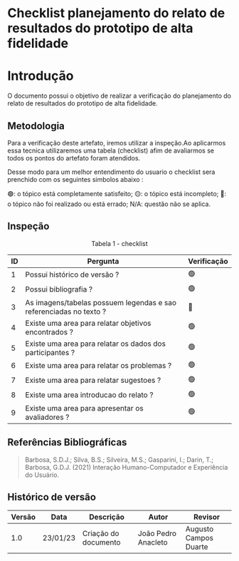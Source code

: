 # Checklist planejamento do relato de resultados do prototipo de alta fidelidade

# Introdução

O documento possui o objetivo de realizar a verificação do planejamento do relato de resultados do prototipo de alta fidelidade.

## Metodologia

Para a verificação deste artefato, iremos utilizar a inspeção.Ao aplicarmos essa tecnica utilizaremos uma tabela (checklist) afim de avaliarmos se todos os pontos do artefato foram atendidos.

Desse modo para um melhor entendimento do usuario o checklist sera prenchido com os seguintes simbolos abaixo :

🟢: o tópico está completamente satisfeito;
🟡: o tópico está incompleto;
🔴: o tópico não foi realizado ou está errado;
N/A: questão não se aplica.

## Inspeção

<figcaption><center>
    Tabela 1 - checklist
</figcaption>

| ID  | Pergunta                                                           | Verificação |
| --- | ------------------------------------------------------------------ | ----------- |
| 1   | Possui histórico de versão ?                                       | 🟢          |
| 2   | Possui bibliografia ?                                              | 🟢          |
| 3   | As imagens/tabelas possuem legendas e sao referenciadas no texto ? | 🔴          |
| 4   | Existe uma area para relatar objetivos encontrados ?               | 🟢          |
| 5   | Existe uma area para relatar os dados dos participantes ?          | 🟢          |
| 6   | Existe uma area para relatar os problemas ?                        | 🟢          |
| 7   | Existe uma area para relatar sugestoes ?                           | 🟢          |
| 8   | Existe uma area introducao do relato ?                             | 🟢          |
| 9   | Existe uma area para apresentar os avaliadores ?                   | 🟢          |

## Referências Bibliográficas

> Barbosa, S.D.J.; Silva, B.S.; Silveira, M.S.; Gasparini, I.; Darin, T.; Barbosa, G.D.J. (2021) Interação Humano-Computador e Experiência do Usuário.

## Histórico de versão

| Versão | Data     | Descrição            | Autor               | Revisor               |
| ------ | -------- | -------------------- | ------------------- | --------------------- |
| 1.0    | 23/01/23 | Criação do documento | João Pedro Anacleto | Augusto Campos Duarte |
